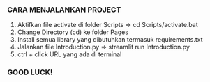 ### CARA MENJALANKAN PROJECT

1. Aktifkan file activate di folder Scripts => cd Scripts/activate.bat
2. Change Directory (cd) ke folder Pages
3. Install semua library yang dibutuhkan termasuk requirements.txt
4. Jalankan file Introduction.py => streamlit run Introduction.py
5. ctrl + click URL yang ada di terminal

### GOOD LUCK!